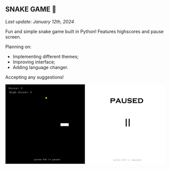 <!DOCTYPE HTML>
<html>
    <head>
        <meta charset="UTF-8">
    </head>
    <body>
        <h2>SNAKE GAME 🐍 </h2> 
        <em>Last update: January 12th, 2024</em>
        <p>
            Fun and simple snake game built in Python! Features  highscores and pause screen. <br>
        </p>
        Planning on:
        <ul>
            <li>Implementing different themes;</li>
            <li>Improving interface;</li>
            <li>Adding language changer.</li>
        </ul>
        <p>
            Accepting any suggestions!
        </p>
        <img src="readme-imgs/demo.png" width="250"> 
        <img src="readme-imgs/pause.png" width="250">
    </body>
</html>
